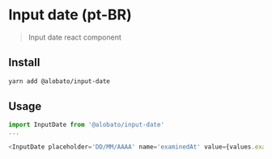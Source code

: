 # Input date (pt-BR)

> Input date react component

## Install

```sh
yarn add @alobato/input-date
```

## Usage

```js
import InputDate from '@alobato/input-date'
...

<InputDate placeholder='DD/MM/AAAA' name='examinedAt' value={values.examinedAt} onChange={(e, value, maskedValue) => setFieldValue('examinedAt', value)} onBlur={handleBlur} />
```
